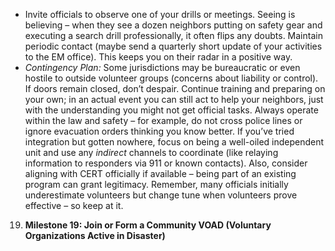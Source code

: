 - Invite officials to observe one of your drills or meetings. Seeing is believing – when they see a dozen neighbors putting on safety gear and executing a search drill professionally, it often flips any doubts. Maintain periodic contact (maybe send a quarterly short update of your activities to the EM office). This keeps you on their radar in a positive way.  
- _Contingency Plan:_ Some jurisdictions may be bureaucratic or even hostile to outside volunteer groups (concerns about liability or control). If doors remain closed, don’t despair. Continue training and preparing on your own; in an actual event you can still act to help your neighbors, just with the understanding you might not get official tasks. Always operate within the law and safety – for example, do not cross police lines or ignore evacuation orders thinking you know better. If you’ve tried integration but gotten nowhere, focus on being a well-oiled independent unit and use any _indirect_ channels to coordinate (like relaying information to responders via 911 or known contacts). Also, consider aligning with CERT officially if available – being part of an existing program can grant legitimacy. Remember, many officials initially underestimate volunteers but change tune when volunteers prove effective – so keep at it.  
19. **Milestone 19: Join or Form a Community VOAD (Voluntary Organizations Active in Disaster)**